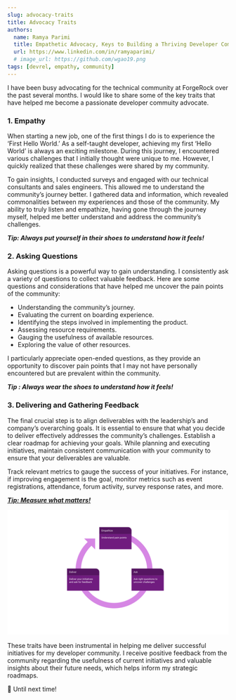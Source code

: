 ```yaml
---
slug: advocacy-traits
title: Advocacy Traits
authors:
  name: Ramya Parimi
  title: Empathetic Advocacy, Keys to Building a Thriving Developer Community
  url: https://www.linkedin.com/in/ramyaparimi/
  # image_url: https://github.com/wgao19.png
tags: [devrel, empathy, community]
---
```


I have been busy advocating for the technical community at ForgeRock over the past several months. I would like to share some of the key traits that have helped me become a passionate developer commuity advocate.

### 1. Empathy

When starting a new job, one of the first things I do is to experience the ‘First Hello World.’ As a self-taught developer, achieving my first ‘Hello World’ is always an exciting milestone. During this journey, I encountered various challenges that I initially thought were unique to me. However, I quickly realized that these challenges were shared by my community.

To gain insights, I conducted surveys and engaged with our technical consultants and sales engineers. This allowed me to understand the community’s journey better. I gathered data and information, which revealed commonalities between my experiences and those of the community. My ability to truly listen and empathize, having gone through the journey myself, helped me better understand and address the community’s challenges.

_**Tip: Always put yourself in their shoes to understand how it feels!**_

### 2. Asking Questions

Asking questions is a powerful way to gain understanding. I consistently ask a variety of questions to collect valuable feedback. Here are some questions and considerations that have helped me uncover the pain points of the community:

- Understanding the community’s journey.
- Evaluating the current on boarding experience.
- Identifying the steps involved in implementing the product.
- Assessing resource requirements.
- Gauging the usefulness of available resources.
- Exploring the value of other resources.

I particularly appreciate open-ended questions, as they provide an opportunity to discover pain points that I may not have personally encountered but are prevalent within the community.

_**Tip : Always wear the shoes to understand how it feels!**_

### 3. Delivering and Gathering Feedback

The final crucial step is to align deliverables with the leadership’s and company’s overarching goals. It is essential to ensure that what you decide to deliver effectively addresses the community’s challenges. Establish a clear roadmap for achieving your goals. While planning and executing initiatives, maintain consistent communication with your community to ensure that your deliverables are valuable.

Track relevant metrics to gauge the success of your initiatives. For instance, if improving engagement is the goal, monitor metrics such as event registrations, attendance, forum activity, survey response rates, and more.

_**[Tip: Measure what matters!](https://www.amazon.com/Measure-What-Matters-audiobook/dp/B07BMJ4L1S/ref=sr_1_6?keywords=metrics+that+matter&qid=1696878706&sr=8-6)**_

![devrel_traits](./devrel.svg)

These traits have been instrumental in helping me deliver successful initiatives for my developer community. I receive positive feedback from the community regarding the usefulness of current initiatives and valuable insights about their future needs, which helps inform my strategic roadmaps.

👋 Until next time!

